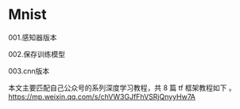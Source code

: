 # Mnist
001.感知器版本

002.保存训练模型

003.cnn版本

本文主要匹配自己公众号的系列深度学习教程，共 8 篇 tf 框架教程如下 。
https://mp.weixin.qq.com/s/chVW3GJfFhVSRjQnyyHw7A

